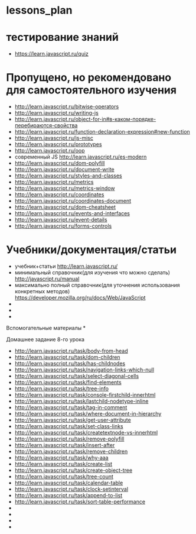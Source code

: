 # lessons_plan

# тестирование знаний
* https://learn.javascript.ru/quiz

# Пропущено, но рекомендовано для самостоятельного изучения
* http://learn.javascript.ru/bitwise-operators
* http://learn.javascript.ru/writing-js
* http://learn.javascript.ru/object-for-in#в-каком-порядке-перебираются-свойства
* http://learn.javascript.ru/function-declaration-expression#new-function
* http://learn.javascript.ru/js-misc
* http://learn.javascript.ru/prototypes
* http://learn.javascript.ru/oop
* современный JS
http://learn.javascript.ru/es-modern
* http://learn.javascript.ru/dom-polyfill
* http://learn.javascript.ru/document-write
* http://learn.javascript.ru/styles-and-classes
* http://learn.javascript.ru/metrics
* http://learn.javascript.ru/metrics-window
* http://learn.javascript.ru/coordinates
* http://learn.javascript.ru/coordinates-document
* http://learn.javascript.ru/dom-cheatsheet
* http://learn.javascript.ru/events-and-interfaces
* http://learn.javascript.ru/event-details
* http://learn.javascript.ru/forms-controls


# Учебники/документация/статьи
* учебник+статьи
http://learn.javascript.ru/
* минимальный справочник(для изучения что можно сделать)
http://javascript.ru/manual
* максимально полный справочник(для уточнения использования конкретных методов)
https://developer.mozilla.org/ru/docs/Web/JavaScript
* 
* 
* 




Вспомогательные материалы
* 

Домашнее задание 8-го урока
* http://learn.javascript.ru/task/body-from-head
* http://learn.javascript.ru/task/dom-children
* http://learn.javascript.ru/task/has-childnodes
* http://learn.javascript.ru/task/navigation-links-which-null
* http://learn.javascript.ru/task/select-diagonal-cells
* http://learn.javascript.ru/task/find-elements
* http://learn.javascript.ru/task/tree-info
* http://learn.javascript.ru/task/console-firstchild-innerhtml
* http://learn.javascript.ru/task/lastchild-nodetype-inline
* http://learn.javascript.ru/task/tag-in-comment
* http://learn.javascript.ru/task/where-document-in-hierarchy
* http://learn.javascript.ru/task/get-user-attribute
* http://learn.javascript.ru/task/set-class-links
* http://learn.javascript.ru/task/createtextnode-vs-innerhtml
* http://learn.javascript.ru/task/remove-polyfill
* http://learn.javascript.ru/task/insert-after
* http://learn.javascript.ru/task/remove-children
* http://learn.javascript.ru/task/why-aaa
* http://learn.javascript.ru/task/create-list
* http://learn.javascript.ru/task/create-object-tree
* http://learn.javascript.ru/task/tree-count
* http://learn.javascript.ru/task/calendar-table
* http://learn.javascript.ru/task/clock-setinterval
* http://learn.javascript.ru/task/append-to-list
* http://learn.javascript.ru/task/sort-table-performance
* 
* 
* 
* 
